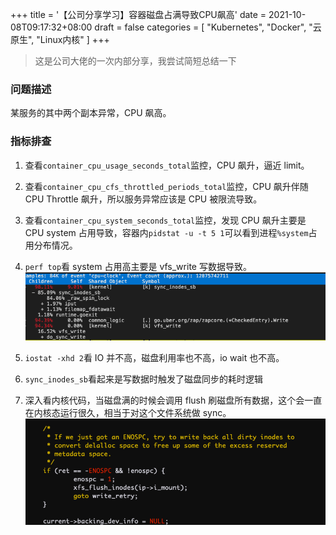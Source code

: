 +++
title = '【公司分享学习】容器磁盘占满导致CPU飙高'
date = 2021-10-08T09:17:32+08:00
draft = false
categories = [
    "Kubernetes",
    "Docker",
    "云原生",
    "Linux内核"
]
+++

> 这是公司大佬的一次内部分享，我尝试简短总结一下

### 问题描述

某服务的其中两个副本异常，CPU 飙高。

### 指标排查

1. 查看`container_cpu_usage_seconds_total`监控，CPU 飙升，逼近 limit。

2. 查看`container_cpu_cfs_throttled_periods_total`监控，CPU 飙升伴随 CPU Throttle 飙升，所以服务异常应该是 CPU 被限流导致。

3. 查看`container_cpu_system_seconds_total`监控，发现 CPU 飙升主要是 CPU system 占用导致，容器内`pidstat -u -t 5 1`可以看到进程`%system`占用分布情况。

4. `perf top`看 system 占用高主要是 vfs_write 写数据导致。
![img.png](../images/img.png)
<!--more-->
5. `iostat -xhd 2`看 IO 并不高，磁盘利用率也不高，io wait 也不高。

6. `sync_inodes_sb`看起来是写数据时触发了磁盘同步的耗时逻辑

7. 深入看内核代码，当磁盘满的时候会调用 flush 刷磁盘所有数据，这个会一直在内核态运行很久，相当于对这个文件系统做 sync。
![img.png](../images/img02.png)







